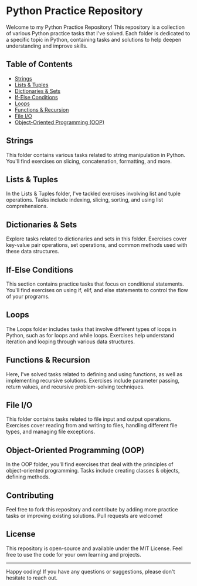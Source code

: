 # Python Practice Repository

Welcome to my Python Practice Repository! This repository is a collection of various Python practice tasks that I've solved. Each folder is dedicated to a specific topic in Python, containing tasks and solutions to help deepen understanding and improve skills.

## Table of Contents

- [Strings](#strings)
- [Lists & Tuples](#lists--tuples)
- [Dictionaries & Sets](#dictionaries--sets)
- [If-Else Conditions](#if-else-conditions)
- [Loops](#loops)
- [Functions & Recursion](#functions--recursion)
- [File I/O](#file-io)
- [Object-Oriented Programming (OOP)](#object-oriented-programming-oop)

## Strings

This folder contains various tasks related to string manipulation in Python. You'll find exercises on slicing, concatenation, formatting, and more.

## Lists & Tuples

In the Lists & Tuples folder, I've tackled exercises involving list and tuple operations. Tasks include indexing, slicing, sorting, and using list comprehensions.

## Dictionaries & Sets

Explore tasks related to dictionaries and sets in this folder. Exercises cover key-value pair operations, set operations, and common methods used with these data structures.

## If-Else Conditions

This section contains practice tasks that focus on conditional statements. You'll find exercises on using if, elif, and else statements to control the flow of your programs.

## Loops

The Loops folder includes tasks that involve different types of loops in Python, such as for loops and while loops. Exercises help understand iteration and looping through various data structures.

## Functions & Recursion

Here, I've solved tasks related to defining and using functions, as well as implementing recursive solutions. Exercises include parameter passing, return values, and recursive problem-solving techniques.

## File I/O

This folder contains tasks related to file input and output operations. Exercises cover reading from and writing to files, handling different file types, and managing file exceptions.

## Object-Oriented Programming (OOP)

In the OOP folder, you'll find exercises that deal with the principles of object-oriented programming. Tasks include creating classes & objects, defining methods.

## Contributing

Feel free to fork this repository and contribute by adding more practice tasks or improving existing solutions. Pull requests are welcome!

## License

This repository is open-source and available under the MIT License. Feel free to use the code for your own learning and projects.

---

Happy coding! If you have any questions or suggestions, please don't hesitate to reach out.

